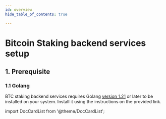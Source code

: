 ```yaml
---
id: overview
hide_table_of_contents: true

---
```

# Bitcoin Staking backend services setup

## 1. Prerequisite

### 1.1 Golang

BTC staking backend services requires Golang [version 1.21](https://go.dev/doc/install) or later to be installed on your system. Install it using the instructions on the provided link.

import DocCardList from '@theme/DocCardList';

<DocCardList />

